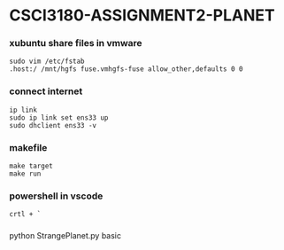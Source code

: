 # CSCI3180-ASSIGNMENT2-PLANET

### xubuntu share files in vmware
```
sudo vim /etc/fstab
.host:/ /mnt/hgfs fuse.vmhgfs-fuse allow_other,defaults 0 0
```

### connect internet
``` 
ip link
sudo ip link set ens33 up
sudo dhclient ens33 -v
```

### makefile
```
make target
make run
```

### powershell in vscode
    crtl + `

### 

python StrangePlanet.py basic